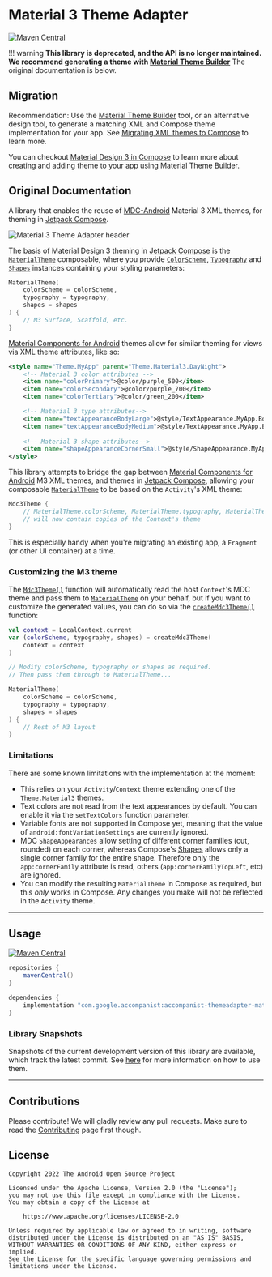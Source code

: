 # Material 3 Theme Adapter

[![Maven Central](https://img.shields.io/maven-central/v/com.google.accompanist/accompanist-themeadapter-material3)](https://search.maven.org/search?q=g:com.google.accompanist)

!!! warning
    **This library is deprecated, and the API is no longer maintained. We recommend generating a theme with [Material Theme Builder](https://m3.material.io/theme-builder)** The original documentation is below.

## Migration
Recommendation: Use the [Material Theme Builder](https://m3.material.io/theme-builder) tool, or an alternative design tool, to generate a matching XML and Compose theme implementation for your app. See [Migrating XML themes to Compose](https://developer.android.com/jetpack/compose/designsystems/views-to-compose) to learn more.

You can checkout [Material Design 3 in Compose](https://developer.android.com/jetpack/compose/designsystems/material3#material-theming) to learn more about creating and adding theme to your app using Material Theme Builder.

## Original Documentation
A library that enables the reuse of [MDC-Android][mdc] Material 3 XML themes, for theming in [Jetpack Compose][compose].

![Material 3 Theme Adapter header](themeadapter/material3-header.png)

The basis of Material Design 3 theming in [Jetpack Compose][compose] is the [`MaterialTheme`][materialtheme] composable, where you provide [`ColorScheme`][colorscheme], [`Typography`][typography] and [`Shapes`][shapes] instances containing your styling parameters:

``` kotlin
MaterialTheme(
    colorScheme = colorScheme,
    typography = typography,
    shapes = shapes
) {
    // M3 Surface, Scaffold, etc.
}
```

[Material Components for Android][mdc] themes allow for similar theming for views via XML theme attributes, like so:

``` xml
<style name="Theme.MyApp" parent="Theme.Material3.DayNight">
    <!-- Material 3 color attributes -->
    <item name="colorPrimary">@color/purple_500</item>
    <item name="colorSecondary">@color/purple_700</item>
    <item name="colorTertiary">@color/green_200</item>

    <!-- Material 3 type attributes-->
    <item name="textAppearanceBodyLarge">@style/TextAppearance.MyApp.BodyLarge</item>
    <item name="textAppearanceBodyMedium">@style/TextAppearance.MyApp.BodyMedium</item>
    
    <!-- Material 3 shape attributes-->
    <item name="shapeAppearanceCornerSmall">@style/ShapeAppearance.MyApp.CornerSmall</item>
</style>
```

This library attempts to bridge the gap between [Material Components for Android][mdc] M3 XML themes, and themes in [Jetpack Compose][compose], allowing your composable [`MaterialTheme`][materialtheme] to be based on the `Activity`'s XML theme:


``` kotlin
Mdc3Theme {
    // MaterialTheme.colorScheme, MaterialTheme.typography, MaterialTheme.shapes
    // will now contain copies of the Context's theme
}
```

This is especially handy when you're migrating an existing app, a `Fragment` (or other UI container) at a time.

### Customizing the M3 theme

The [`Mdc3Theme()`][mdc3theme] function will automatically read the host `Context`'s MDC theme and pass them to [`MaterialTheme`][materialtheme] on your behalf, but if you want to customize the generated values, you can do so via the [`createMdc3Theme()`][createmdc3theme] function:

``` kotlin
val context = LocalContext.current
var (colorScheme, typography, shapes) = createMdc3Theme(
    context = context
)

// Modify colorScheme, typography or shapes as required.
// Then pass them through to MaterialTheme...

MaterialTheme(
    colorScheme = colorScheme,
    typography = typography,
    shapes = shapes
) {
    // Rest of M3 layout
}
```

### Limitations

There are some known limitations with the implementation at the moment:

* This relies on your `Activity`/`Context` theme extending one of the `Theme.Material3` themes.
* Text colors are not read from the text appearances by default. You can enable it via the `setTextColors` function parameter.
* Variable fonts are not supported in Compose yet, meaning that the value of `android:fontVariationSettings` are currently ignored.
* MDC `ShapeAppearances` allow setting of different corner families (cut, rounded) on each corner, whereas Compose's [Shapes][shapes] allows only a single corner family for the entire shape. Therefore only the `app:cornerFamily` attribute is read, others (`app:cornerFamilyTopLeft`, etc) are ignored.
* You can modify the resulting `MaterialTheme` in Compose as required, but this _only_ works in Compose. Any changes you make will not be reflected in the `Activity` theme.

---

## Usage

[![Maven Central](https://img.shields.io/maven-central/v/com.google.accompanist/accompanist-themeadapter-material3)](https://search.maven.org/search?q=g:com.google.accompanist)

``` groovy
repositories {
    mavenCentral()
}

dependencies {
    implementation "com.google.accompanist:accompanist-themeadapter-material3:<version>"
}
```

### Library Snapshots

Snapshots of the current development version of this library are available, which track the latest commit. See [here](../using-snapshot-version) for more information on how to use them.

---

## Contributions

Please contribute! We will gladly review any pull requests.
Make sure to read the [Contributing](../contributing) page first though.

## License

```
Copyright 2022 The Android Open Source Project
 
Licensed under the Apache License, Version 2.0 (the "License");
you may not use this file except in compliance with the License.
You may obtain a copy of the License at

    https://www.apache.org/licenses/LICENSE-2.0

Unless required by applicable law or agreed to in writing, software
distributed under the License is distributed on an "AS IS" BASIS,
WITHOUT WARRANTIES OR CONDITIONS OF ANY KIND, either express or implied.
See the License for the specific language governing permissions and
limitations under the License.
```

[compose]: https://developer.android.com/jetpack/compose
[mdc]: https://github.com/material-components/material-components-android
[mdc3theme]: ../api/themeadapter-material3/com.google.accompanist.themeadapter.material3/-mdc-3-theme.html
[createmdc3theme]: ../api/themeadapter-material3/com.google.accompanist.themeadapter.material3/create-mdc-3-theme.html
[materialtheme]: https://developer.android.com/reference/kotlin/androidx/compose/material3/MaterialTheme
[colorscheme]: https://developer.android.com/reference/kotlin/androidx/compose/material3/ColorScheme
[typography]: https://developer.android.com/reference/kotlin/androidx/compose/material3/Typography
[shapes]: https://developer.android.com/reference/kotlin/androidx/compose/material3/Shapes
